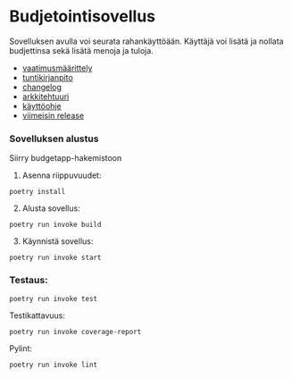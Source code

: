 # Budjetointisovellus
Sovelluksen avulla voi seurata rahankäyttöään. Käyttäjä voi lisätä ja nollata budjettinsa sekä lisätä menoja ja tuloja.
- [vaatimusmäärittely](https://github.com/eerolasi/ot-harjoitustyo/blob/master/budgetapp/dokumentaatio/vaatimusmaarittely.md)  
- [tuntikirjanpito](https://github.com/eerolasi/ot-harjoitustyo/blob/master/budgetapp/dokumentaatio/tuntikirjanpito.md)  
- [changelog](https://github.com/eerolasi/ot-harjoitustyo/blob/master/budgetapp/dokumentaatio/changelog.md)
- [arkkitehtuuri](https://github.com/eerolasi/ot-harjoitustyo/blob/master/budgetapp/dokumentaatio/arkkitehtuuri.md)
- [käyttöohje](https://github.com/eerolasi/ot-harjoitustyo/blob/master/budgetapp/dokumentaatio/kayttoohje.md)
- [viimeisin release](https://github.com/eerolasi/ot-harjoitustyo/releases/tag/viikko6)

### Sovelluksen alustus
Siirry budgetapp-hakemistoon
1. Asenna riippuvuudet:  

```
poetry install
```
2. Alusta sovellus:
``` 
poetry run invoke build
```
3. Käynnistä sovellus:
```
poetry run invoke start
```

### Testaus:
```
poetry run invoke test 
```
Testikattavuus:
```
poetry run invoke coverage-report
```
Pylint:
```
poetry run invoke lint
```


